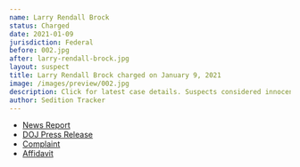 ```yaml
---
name: Larry Rendall Brock
status: Charged
date: 2021-01-09
jurisdiction: Federal
before: 002.jpg
after: larry-rendall-brock.jpg
layout: suspect
title: Larry Rendall Brock charged on January 9, 2021
image: /images/preview/002.jpg
description: Click for latest case details. Suspects considered innocent until proven guilty.
author: Sedition Tracker
---
```


- [News Report](https://www.nbcdfw.com/news/local/fbi-arrests-grapevine-man-photographed-in-tactical-gear-on-us-senate-floor/2524718/)
- [DOJ Press Release](https://www.justice.gov/usao-dc/pr/two-men-charged-connection-events-us-capitol)
- [Complaint](https://www.justice.gov/usao-dc/press-release/file/1352016/download)
- [Affidavit](https://www.justice.gov/usao-dc/press-release/file/1352026/download)
